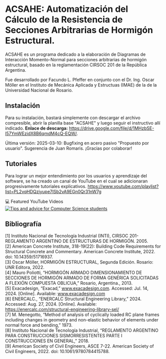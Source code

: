 # ACSAHE: Automatización del Cálculo de la Resistencia de Secciones Arbitrarias de Hormigón Estructural.

ACSAHE es un programa dedicado a la elaboración de Diagramas de Interacción Momento-Normal para secciones arbitrarias de hormigón estructural, basado en la reglamentación CIRSOC 201 de la República Argentina.

Fue desarrollado por Facundo L. Pfeffer en conjunto con el Dr. Ing. Oscar Möller en el Instituto de Mecánica Aplicada y Estructuas (IMAE) de la de la Universidad Nacional de Rosario.
## Instalación

Para su instalación, bastará simplemente con descargar el archivo compresible, abrir la planilla base "ACSAHE" y luego seguir el instructivo allí indicado.  **Enlace de descarga:** https://drive.google.com/file/d/1MHzbSE-l57YmWEzidX8B6qmdM4cQ-EQW/.

Última versión: 2025-03-10: Bugfixing en acero pasivo "Propuesto por usuario". Sugerencia de 
Juan Romaris. ¡Gracias por colaborar!
## Tutoriales
Para lograr un mejor entendimiento por los usuarios y aprendizaje del software, se ha creado un canal de YouTube en el cual se adicionaran progresivamente tutoriales explicativos.  https://www.youtube.com/playlist?list=PL2vqHDQzjyupe7ISb2vA9EGn0Qr31nW7g

💻 Featured YouTube Videos
[![Tips and advice for Computer Science students](https://ytcards.demolab.com/?id=QqawT_ZerwE&title=PRESENTACIÓN+ARGENTINA+EN+COLEIC+PANAMÁ:+GANADORA+DEL+PRIMER+PUESTO+-+Facundo+L.+Pfeffer&lang=en&timestamp=1638183600&background_color=%230d1117&title_color=%23ffffff&stats_color=%23dedede&max_title_lines=1&width=250&border_radius=5&duration=380 "PRESENTACIÓN ARGENTINA EN COLEIC PANAMÁ: GANADORA DEL PRIMER PUESTO - Facundo L. Pfeffer")](https://youtu.be/QqawT_ZerwE?si=gV1tgwvtkunF_Gk4)

## Bibliografía
[1] Instituto Nacional de Tecnología Industrial (INTI), CIRSOC 201- REGLAMENTO ARGENTINO DE ESTRUCTURAS DE HORMIGÓN. 2005.  
[2] American Concrete Institute, 318-19(22): Building Code Requirements for Structural Concrete and Commentary. American Concrete Institute, 2022. doi: 10.14359/51716937.  
[3] Oscar Möller, HORMIGÓN ESTRUCTURAL, Segunda Edición. Rosario: UNR Editora, 2022.  
[4] Mauro Poliotti, “HORMIGÓN ARMADO DIMENSIONAMIENTO DE SECCIONES DE HORMIGÓN ARMADO DE FORMA GENÉRICA SOLICITADAS A FLEXIÓN COMPUESTA OBLICUA,” Rosario, Argentina., 2013.  
[5] Exacadesign, “Exacad,” www.exacadesign.com. Accessed: Jul. 14, 2024. [Online]. Available: www.exacadesign.com  
[6] ENERCALC., “ENERCALC Structural Engineering Library,” 2024. Accessed: Aug. 27, 2024. [Online]. Available: https://enercalc.com/structural-engineering-library-sel/  
[7] M. Menegotto, “Method of analysis of cyclically loaded RC plane frames including changes in geometry and non-elastic behavior of elements under normal force and bending,” 1973.  
[8] Instituto Nacional de Tecnología Industrial, “REGLAMENTO ARGENTINO PARA CONSTRUCCIONES SISMORRESISTENTES PARTE I CONSTRUCCIONES EN GENERAL,” 2018.  
[9] American Society of Civil Engineers, ASCE 7-22. American Society of Civil Engineers, 2022. doi: 10.1061/9780784415788.  
